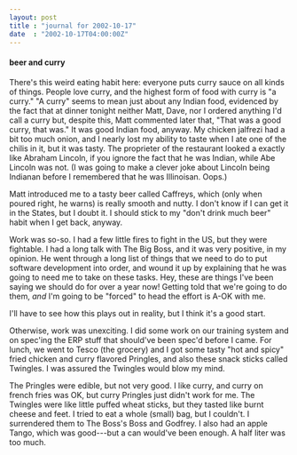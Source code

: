 ```yaml
---
layout: post
title : "journal for 2002-10-17"
date  : "2002-10-17T04:00:00Z"
---
```

<h4>beer and curry</h4>There's this weird eating habit here:  everyone puts curry sauce on all kinds of things.  People love curry, and the highest form of food with curry is "a curry."  "A curry" seems to mean just about any Indian food, evidenced by the fact that at dinner tonight neither Matt, Dave, nor I ordered anything I'd call a curry but, despite this, Matt commented later that, "That was a good curry, that was."  It was good Indian food, anyway.  My chicken jalfrezi had a bit too much onion, and I nearly lost my ability to taste when I ate one of the chilis in it, but it was tasty.  The proprieter of the restaurant looked a exactly like Abraham Lincoln, if you ignore the fact that he was Indian, while Abe Lincoln was not.  (I was going to make a clever joke about Lincoln being Indianan before I remembered that he was Illinoisan.  Oops.)

Matt introduced me to a tasty beer called Caffreys, which (only when poured right, he warns) is really smooth and nutty.  I don't know if I can get it in the States, but I doubt it.  I should stick to my "don't drink much beer" habit when I get back, anyway.

Work was so-so.  I had a few little fires to fight in the US, but they were fightable.  I had a long talk with The Big Boss, and it was very positive, in my opinion.  He went through a long list of things that we need to do to put software development into order, and wound it up by explaining that he was going to need me to take on these tasks.  Hey, these are things I've been saying we should do for over a year now!  Getting told that we're going to do them, <em>and</em> I'm going to be "forced" to head the effort is A-OK with me.

I'll have to see how this plays out in reality, but I think it's a good start.

Otherwise, work was unexciting.  I did some work on our training system and on spec'ing the ERP stuff that should've been spec'd before I came.  For lunch, we went to Tesco (the grocery) and I got some tasty "hot and spicy" fried chicken and curry flavored Pringles, and also these snack sticks called Twingles.  I was assured the Twingles would blow my mind.

The Pringles were edible, but not very good.  I like curry, and curry on french fries was OK, but curry Pringles just didn't work for me.  The Twingles were like little puffed wheat sticks, but they tasted like burnt cheese and feet.  I tried to eat a whole (small) bag, but I couldn't.  I surrendered them to The Boss's Boss and Godfrey.  I also had an apple Tango, which was good---but a can would've been enough.  A half liter was too much.

